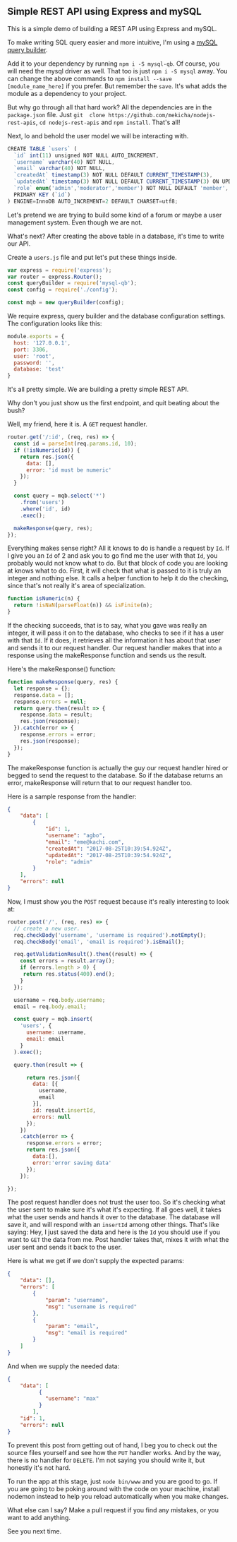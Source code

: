 ## Simple REST API using Express and mySQL

This is a simple demo of building a REST API using Express and mySQL.

To make writing SQL query easier and more intuitive, I'm using a [mySQL query builder](https://github.com/niklucky/mysql-query-builder).

Add it to your dependency by running `npm i -S mysql-qb`.
Of course, you will need the mysql driver as well. That too is just `npm i -S mysql` away.
You can change the above commands to `npm install --save [module_name_here]` if you prefer. But remember the `save`.
It's what adds the module as a dependency to your project.

But why go through all that hard work? All the dependencies are in the `package.json` file. Just `git  clone https://github.com/mekicha/nodejs-rest-apis`,  `cd nodejs-rest-apis` and `npm install`. That's all!

Next, lo and behold the user model we will be interacting with.

```javascript
CREATE TABLE `users` (
  `id` int(11) unsigned NOT NULL AUTO_INCREMENT,
  `username` varchar(40) NOT NULL,
  `email` varchar(40) NOT NULL,
  `createdAt` timestamp(3) NOT NULL DEFAULT CURRENT_TIMESTAMP(3),
  `updatedAt` timestamp(3) NOT NULL DEFAULT CURRENT_TIMESTAMP(3) ON UPDATE CURRENT_TIMESTAMP(3),
  `role` enum('admin','moderator','member') NOT NULL DEFAULT 'member',
  PRIMARY KEY (`id`)
) ENGINE=InnoDB AUTO_INCREMENT=2 DEFAULT CHARSET=utf8;

```

Let's pretend we are trying to build some kind of a forum or maybe a user management system. Even though we are not.

What's next? After creating the above table in a database, it's time to write our API.

Create a `users.js` file and put let's put these things inside.

```javascript
var express = require('express');
var router = express.Router();
const queryBuilder = require('mysql-qb');
const config = require('./config');

const mqb = new queryBuilder(config);
``` 
We require express, query builder and the database configuration settings.
The configuration looks like this:

```javascript
module.exports = {
  host: '127.0.0.1',
  port: 3306,
  user: 'root',
  password: '',
  database: 'test'
}
```
It's all pretty simple. We are building a pretty simple REST API.

Why don't you just show us the first endpoint, and quit beating about the bush?

Well, my friend, here it is. A `GET` request handler.

```javascript
router.get('/:id', (req, res) => {
  const id = parseInt(req.params.id, 10);
  if (!isNumeric(id)) {
    return res.json({
      data: [],
      error: 'id must be numeric'
    });
  }

  const query = mqb.select('*')
    .from('users')
    .where('id', id)
    .exec();

  makeResponse(query, res);
});
```
Everything makes sense right? All it knows to do is handle a request by  `Id`. 
If I give you an `Id` of 2 and ask you to go find me the user with that `Id`, you probably 
would not know what to do. But that block of code you are looking at knows what to do.
First, it will check that what is passed to it is truly an integer and nothing else.
It calls a helper function to help it do the checking, since that's not really it's area
of specialization.

```javascript
function isNumeric(n) {
  return !isNaN(parseFloat(n)) && isFinite(n);
}
```
If the checking succeeds, that is to say, what you gave was really an integer, it will pass it on to 
the database, who checks to see if it has a user with that `Id`. If it does, it retrieves all the
information it has about that user and sends it to our request handler. Our request handler makes that
into a response using the makeResponse function and sends us the result.

Here's the makeResponse() function:

```javascript
function makeResponse(query, res) {
  let response = {};
  response.data = [];
  response.errors = null;
  return query.then(result => {
    response.data = result;
    res.json(response);
  }).catch(error => {
    response.errors = error;
    res.json(response);
  });
}
```
The makeResponse function is actually the guy our request handler hired or begged to send the request to the
database. So if the database returns an error, makeResponse will return that to our request handler too.

Here is a sample response from the handler:

```json
{
    "data": [
        {
            "id": 1,
            "username": "agbo",
            "email": "eme@kachi.com",
            "createdAt": "2017-08-25T10:39:54.924Z",
            "updatedAt": "2017-08-25T10:39:54.924Z",
            "role": "admin"
        }
    ],
    "errors": null
}
```


Now, I must show you the `POST` request because it's really interesting to look at:

```javascript
router.post('/', (req, res) => {
  // create a new user.
  req.checkBody('username', 'username is required').notEmpty();
  req.checkBody('email', 'email is required').isEmail();

  req.getValidationResult().then((result) => {
    const errors = result.array();
    if (errors.length > 0) {
     return res.status(400).end();
    }
  });

  username = req.body.username;
  email = req.body.email;

  const query = mqb.insert(
    'users', {
      username: username,
      email: email
    }
  ).exec();

  query.then(result => {

      return res.json({
        data: [{
          username,
          email
        }],
        id: result.insertId,
        errors: null
      });
    })
    .catch(error => {
      response.errors = error;
      return res.json({
        data:[],
        error:'error saving data'
      });
    });

});
```
The post request handler does not trust the user too. So it's checking what the user sent to make sure it's
what it's expecting. If all goes well, it takes what the user sends and hands it over to the database.
The database will save it, and will respond with an `insertId` among other things. That's like saying: Hey, I just
saved the data and here is the `Id` you should use if you want to `GET` the data from me.
Post handler takes that, mixes it with what the user sent and sends it back to the user.

Here is what we get if we don't supply the expected params:

```json
{
    "data": [],
    "errors": [
        {
            "param": "username",
            "msg": "username is required"
        },
        {
            "param": "email",
            "msg": "email is required"
        }
    ]
}
```

And when we supply the needed data:

```json
{
    "data": [
          {
            "username": "max"
          }
        ],
    "id": 1,
    "errors": null
}
```

To prevent this post from getting out of hand, I beg you to check out the source files yourself
and see how the `PUT` handler works. And by the way, there is no handler for `DELETE`. I'm not saying
you should write it, but honestly it's not hard.

To run the app at this stage, just `node bin/www` and you are good to go.
If you are going to be poking around with the code on your machine, install nodemon instead to help
you reload automatically when you make changes.

What else can I say? Make a pull request if you find any mistakes, or you want to add anything.

See you next time.
